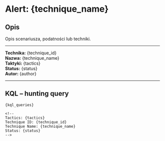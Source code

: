 # Alert: {technique_name}

## Opis

Opis scenariusza, podatności lub techniki.

---

**Technika:** {technique_id}  
**Nazwa:** {technique_name}  
**Taktyki:** {tactics}  
**Status:** {status}  
**Autor:** {author}  

---

## KQL – hunting query

```kql
{kql_queries}

<!--
Tactics: {tactics}
Technique ID: {technique_id}
Technique Name: {technique_name}
Status: {status}
-->

